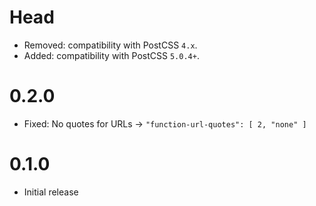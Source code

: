 # Head

* Removed: compatibility with PostCSS `4.x`.
* Added: compatibility with PostCSS `5.0.4+`.

# 0.2.0

* Fixed: No quotes for URLs -> `"function-url-quotes": [ 2, "none" ]`

# 0.1.0

* Initial release
